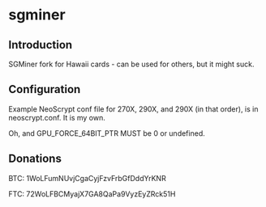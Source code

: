 # sgminer

## Introduction

SGMiner fork for Hawaii cards - can be used for others, but it might suck.

## Configuration
Example NeoScrypt conf file for 270X, 290X, and 290X (in that order), is in neoscrypt.conf. It is my own.

Oh, and GPU_FORCE_64BIT_PTR MUST be 0 or undefined.

## Donations
BTC: 1WoLFumNUvjCgaCyjFzvFrbGfDddYrKNR

FTC: 72WoLFBCMyajX7GA8QaPa9VyzEyZRck51H
